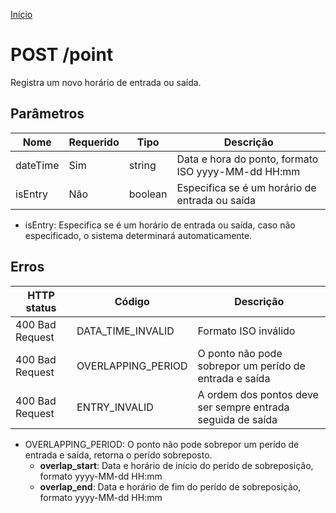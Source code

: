 [Início](../README.md)

# POST /point

Registra um novo horário de entrada ou saída.

## Parâmetros

| Nome            | Requerido | Tipo    | Descrição                                                   |
| --------------- | --------- | ------- | ----------------------------------------------------------- |
| dateTime        | Sim       | string  | Data e hora do ponto, formato ISO yyyy-MM-dd HH:mm          |
| isEntry         | Não       | boolean | Especifica se é um horário de entrada ou saída              |

- isEntry: Especifica se é um horário de entrada ou saída, caso não especificado, o sistema determinará automaticamente.

## Erros

| HTTP status     | Código             | Descrição                                                    |
| --------------- | ------------------ | ------------------------------------------------------------ |
| 400 Bad Request | DATA_TIME_INVALID  | Formato ISO inválido                                         |
| 400 Bad Request | OVERLAPPING_PERIOD | O ponto não pode sobrepor um perído de entrada e saída    |
| 400 Bad Request | ENTRY_INVALID      | A ordem dos pontos deve ser sempre entrada seguida de saída  |

- OVERLAPPING_PERIOD: O ponto não pode sobrepor um perído de entrada e saída, retorna o perído sobreposto.
    - **overlap_start**: Data e horário de início do perído de sobreposição, formato yyyy-MM-dd HH:mm
    - **overlap_end**: Data e horário de fim do perído de sobreposição, formato yyyy-MM-dd HH:mm

